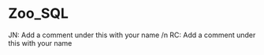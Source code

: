 # Zoo_SQL

JN: Add a comment under this with your name /n
RC: Add a comment under this with your name
